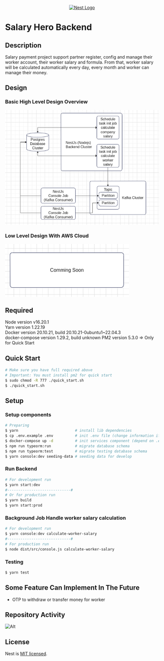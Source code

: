 <p align="center">
  <a href="http://nestjs.com/" target="blank"><img src="https://nestjs.com/img/logo-small.svg" width="120" alt="Nest Logo" /></a>
</p>

[circleci-image]: https://img.shields.io/circleci/build/github/nestjs/nest/master?token=abc123def456
[circleci-url]: https://circleci.com/gh/nestjs/nest

# Salary Hero Backend

## Description

Salary payment project support partner register, config and manage their worker account, 
their worker salary and formula. From that, worker salary will be calculated
automatically every day, every month and worker can manage 
their money.

## Design
### Basic High Level Design Overview
![alt text](https://github.com/matthew-nguyen-20032023/salary-hero-backend/blob/dev/docs/images/overview-system/high-level-design.png?raw=true)
### Low Level Design With AWS Cloud
![alt text](https://github.com/matthew-nguyen-20032023/salary-hero-backend/blob/dev/docs/images/overview-system/low-level-design-with-aws-cloud.png?raw=true)

## Required
Node version v16.20.1 <br />
Yarn version 1.22.19 <br />
Docker version 20.10.21, build 20.10.21-0ubuntu1~22.04.3 <br/>
docker-compose version 1.29.2, build unknown
PM2 version 5.3.0 => Only for Quick Start
## Quick Start
```bash
# Make sure you have full required above
# Important: You must install pm2 for quick start
$ sudo chmod -R 777 ./quick_start.sh 
$ ./quick_start.sh 
```

## Setup
### Setup components
```bash
# Preparing
$ yarn                          # install lib dependencies
$ cp .env.example .env          # init .env file (change information if you want to) 
$ docker-compose up -d          # init services component (depend on .env file, noted new docker version run docker compose up -d)
$ npm run typeorm:run           # migrate database schema
$ npm run typeorm:test          # migrate testing database schema
$ yarn console:dev seeding-data # seeding data for develop
```
### Run Backend
```bash
# For development run
$ yarn start:dev 
#-----------------------------#
# Or for production run
$ yarn build
$ yarn start:prod
```
### Background Job Handle worker salary calculation 
```bash
# For development run
$ yarn console:dev calculate-worker-salary
#-----------------------------#
# For production run
$ node dist/src/console.js calculate-worker-salary
```
### Testing
```bash
$ yarn test
```

## Some Feature Can Implement In The Future
- OTP to withdraw or transfer money for worker

## Repository Activity
![Alt](https://repobeats.axiom.co/api/embed/1929095ae8b4fb2d5d5dbc561ad4e906db6dd2b7.svg "Repobeats analytics image")
## License

  Nest is [MIT licensed](https://github.com/nestjs/nest/blob/master/LICENSE).
